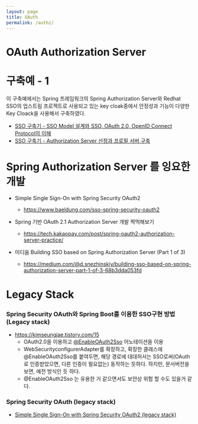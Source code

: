 ```yaml
---
layout: page
title: OAuth
permalink: /authz/
---
```


# OAuth Authorization Server



# 구축예 - 1
이 구축예에서는 Spring 프레임워크의 Spring Authorization Server와 Redhat SSO의 업스트림 프로젝트로 사용되고 있는 key cloak중에서 안정성과 기능이 다양한 Key Cloack을 사용해서 구축하였다.

* [SSO 구축기 - SSO Model 설계와 SSO, OAuth 2.0, OpenID Connect Protocol의 이해](https://velog.io/@ddkds66/SSO-%EA%B5%AC%EC%B6%95%EA%B8%B0-SSO-Model-%EC%84%A4%EA%B3%84%EC%99%80-SSO-OAuth-2.0-OpenID-Connect-Protocol%EC%9D%98-%EC%9D%B4%ED%95%B4)
* [SSO 구축기 - Authorization Server 선정과 프로필 서버 구축](https://velog.io/@ddkds66/SSO-%EA%B5%AC%EC%B6%95%EA%B8%B0-Authorization-Server-%EC%84%A0%EC%A0%95%EA%B3%BC-%ED%94%84%EB%A1%9C%ED%95%84-%EC%84%9C%EB%B2%84-%EA%B5%AC%EC%B6%95)


# Spring Authorization Server 를 잉요한 개발

* Simple Single Sign-On with Spring Security OAuth2
  + https://www.baeldung.com/sso-spring-security-oauth2

* Spring 기반 OAuth 2.1 Authorization Server 개발 찍먹해보기
  + https://tech.kakaopay.com/post/spring-oauth2-authorization-server-practice/

* 미디움 Building SSO based on Spring Authorization Server (Part 1 of 3)
  + https://medium.com/@d.snezhinskiy/building-sso-based-on-spring-authorization-server-part-1-of-3-68b3dda053fd


# Legacy Stack
### Spring Security OAuth와 Spring Boot를 이용한 SSO구현 방법 (Legacy stack)
* https://kimseungjae.tistory.com/15
  + OAuth2.0을 이용하고 [@EnableOAuth2Sso](https://docs.spring.io/spring-boot/docs/1.5.7.RELEASE/api/org/springframework/boot/autoconfigure/security/oauth2/client/EnableOAuth2Sso.html) 어노테이션을 이용
  + WebSecurityconfigurerAdapter를 확장하고, 확장한 클래스에 @EnableOAuth2Sso를 붙여두면, 해당 경로에 대대허서는 SSO로써(OAuth로 인증받았으면, 다른 인증이 필요없는) 동작하는 듯하다. 하지만, 문서버전을 보면, 예전 방식인 듯 하다.
  + @EnableOAuth2Sso 는 유용한 거 같으면서도 보안상 위험 할 수도 있을거 같다.

### Spring Security OAuth (legacy stack)
* [Simple Single Sign-On with Spring Security OAuth2 (legacy stack)](https://www.baeldung.com/sso-spring-security-oauth2-legacy)
